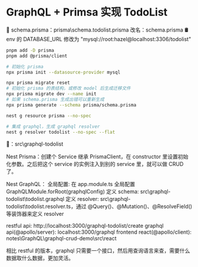 # GraphQL + Primsa 实现 TodoList

📄 schema.prisma：prisma\schema.todolist.prisma 改名：schema.prisma
🛢 env 的 DATABASE_URL 修改为 "mysql://root:hazel@localhost:3306/todolist"

```sh
pnpm add -D prisma
pnpm add @prisma/client 

# 初始化 prisma
npx prisma init --datasource-provider mysql

npx prisma migrate reset
# 初始化 prisma 的表结构，或修改 model 后生成迁移文件
npx prisma migrate dev --name init
# 如果 schema.prisma 生成出错可以重新生成
npx prisma generate --schema prisma/schema.prisma

nest g resource prisma --no-spec

# 集成 graphql，生成 graphql resolver
nest g resolver todolist --no-spec --flat
```

🌰：src\graphql-todolist

Nest Prisma：创建个 Service 继承 PrismaClient，在 constructor 里设置初始化参数。之后把这个 service 的实例注入到别的 service 里，就可以做 CRUD 了。

Nest GraphQL：
全局配置: 在 app.module.ts 全局配置 GraphQLModule.forRoot(graphqlConfig)
定义 schema: src\graphql-todolist\todolist.graphql
定义 resolver: src\graphql-todolist\todolist.resolver.ts，通过 @Query()、@Mutation()、@ResolveField() 等装饰器来定义 resolver

restful api: http://localhost:3000/graphql-todolist/create
graphql api(@apollo/server): localhost:3000/graphql
frontend react(@apollo/client): notes\GraphQL\graphql-crud-demo\src\react

相比 restful 的版本，graphql 只需要一个接口，然后用查询语言来查，需要什么数据取什么数据，更加灵活。
